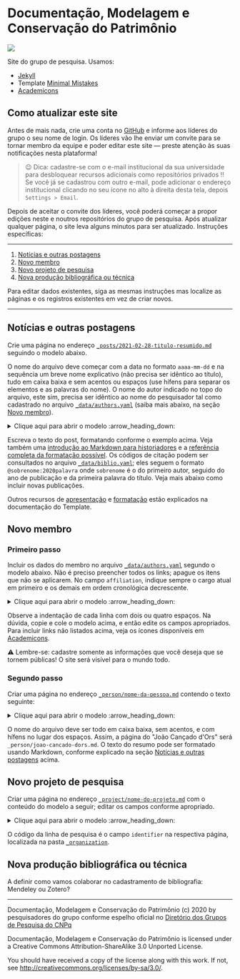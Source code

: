 # Documentação, Modelagem e Conservação do Patrimônio #

![](https://github.com/dmcpatrimonio/arqtrad/workflows/Website/badge.svg?branch=master)

Site do grupo de pesquisa. Usamos:

- [Jekyll](https://jekyllrb.com)
- Template [Minimal Mistakes](https://mmistakes.github.io/minimal-mistakes/)
- [Academicons](http://jpswalsh.github.io/academicons/)

## Como atualizar este site ##

Antes de mais nada, crie uma conta no [GitHub](https://github.com) e
informe aos líderes do grupo o seu nome de login. Os líderes vão lhe
enviar um convite para se tornar membro da equipe e poder editar este
site — preste atenção às suas notificações nesta plataforma!

> :wink: Dica: cadastre-se com o e-mail institucional da sua
> universidade para desbloquear recursos adicionais como repositórios
> privados :bangbang: Se você já se cadastrou com outro e-mail, pode
> adicionar o endereço institucional clicando no seu ícone no alto à
> direita desta tela, depois `Settings > Email`.

Depois de aceitar o convite dos líderes, você poderá começar a propor
edições neste e noutros repositórios do grupo de pesquisa.
Após atualizar qualquer página, o site leva alguns minutos para ser
atualizado. Instruções específicas:

* * * *

1. [Notícias e outras postagens](#notícias-e-outras-postagens)
2. [Novo membro](#novo-membro)
3. [Novo projeto de pesquisa](#novo-projeto-de-pesquisa)
4. [Nova produção bibliográfica ou técnica](#nova-produção-bibliográfica-ou-técnica)

Para editar dados existentes, siga as mesmas instruções mas localize as
páginas e os registros existentes em vez de criar novos.

* * * *

## Notícias e outras postagens ##

Crie uma página no endereço
[`_posts/2021-02-28-titulo-resumido.md`](_posts/) seguindo o modelo
abaixo.

O nome do arquivo deve começar com a data no formato `aaaa-mm-dd` e na
sequência um breve nome explicativo (não precisa ser idêntico ao
título), tudo em caixa baixa e sem acentos ou espaços (use hífens para
separar os elementos e as palavras do nome). O nome do autor indicado no
topo do arquivo, este sim, precisa ser idêntico ao nome do pesquisador
tal como cadastrado no arquivo [`_data/authors.yaml`](_data/authors.yaml)
(saiba mais abaixo, na seção [Novo membro](#novo-membro)).

<details>
<summary> Clique aqui para abrir o modelo :arrow_heading_down: </summary>

``` markdown
---
title: Título completo do post numa linha só
# O nome do autor abaixo deve ser idêntico ao cadastrado
# conforme instruções da seção 'Novo membro'
author: Nome do autor
date: 2021-02-28
---

# Isto é um cabeçalho de seção #

O texto da postagem pode ser formatado usando Markdown
(veja abaixo alguns exemplos e links para saber mais).

## Isto é um cabeçalho de subseção ##

Pode formatar o texto em *itálico* ou **negrito**.
Quebras de linha simples podem ser usadas para deixar o texto
mais legível, e não resultam em quebras de linha na página
formatada.

Deixe uma linha em branco para quebrar o parágrafo. Pode
incluir figuras seguindo o modelo abaixo, e referenciá-las
com (@fig:minha-figura). Deixe uma linha em branco acima e
abaixo da figura.

![Isto é uma figura com legenda](http://site.com/endereco/da/imagem.jpg){#fig:minha-figura}

É possível usar notas de rodapé[^minha-nota], que aparecem
como links no texto. Também é possível citar a nossa produção
bibliográfica usando o formato [@sobrenome:2020palavra].
Separe várias referências usando ponto-e-vírgula dentro dos
colchetes. Veja mais abaixo onde encontrar o código da citação.

[^minha-nota]: Isto é o texto da nota de rodapé.
```

</details>

Escreva o texto do post, formatando conforme o exemplo acima. Veja
também uma
[introdução ao Markdown para historiadores](https://programminghistorian.org/es/lecciones/introduccion-a-markdown)
e a
[referência completa da formatação possível](https://pandoc.org/MANUAL.html#pandocs-markdown).
Os códigos de citação podem ser consultados no arquivo
[`_data/biblio.yaml`](_data/biblio.yaml); eles seguem o formato
`@sobrenome:2020palavra` onde `sobrenome` é o do primeiro autor, seguido
do ano de publicação e da primeira palavra do título. Veja mais abaixo
como incluir novas publicações.

Outros recursos de
[apresentação](https://mmistakes.github.io/minimal-mistakes/docs/helpers/)
e
[formatação](https://mmistakes.github.io/minimal-mistakes/docs/utility-classes/)
estão explicados na documentação do Template.

## Novo membro ##

### Primeiro passo ###

Incluir os dados do membro no arquivo
[`_data/authors.yaml`](data/authors.yaml) segundo o modelo abaixo. Não é
preciso preencher todos os links; apague os itens que não se aplicarem.
No campo `affiliation`, indique sempre o cargo atual em primeiro e os
demais em ordem cronológica decrescente.

<details>
<summary>Clique aqui para abrir o modelo :arrow_heading_down:</summary>

``` yaml
Pedro Paulo Palazzo de Almeida:
  name: "Pedro Paulo Palazzo de Almeida"
  familyName: "Almeida"
  givenName: "Pedro Paulo Palazzo"
  additionalName: "de" # Apagar esta linha se não houver partícula.
  # A bio indica apenas a sua vinculação ao grupo. Altere apenas
  # a última palavra da linha para indicar a sua função em andamento:
  # Líder, Pesquisador(a), Pós-doutorado, Doutorado, Mestrado
  # ou Graduação. Não apague a aspa simples (') no fim da linha.
  bio: '<i class="fa fa-graduation-cap"></i> Líder'
  # Apagar a linha abaixo se não quiser foto.
  avatar: "https://avatars3.githubusercontent.com/u/8295666"
  # Atenção: cadastre e-mail e telefone apenas se desejar que
  # eles sejam divulgados publicamente! Caso contrário, apague
  # as respectivas linhas.
  email: "palazzo@unb.br"
  telephone: "+55 61 31 07 74 49"
  links:
    # Apague os itens que não deseja publicar (apague as três
    # linhas de cada registro de uma vez!)
    # Por favor, preencha no mínimo ORCID, Lattes e DGP.
  - label: "ORCID"
    icon : "ai fa-fw ai-orcid"
    url  : "https://orcid.org/0000-0002-0187-774X"
  - label: "CV Lattes"
    icon : "ai fa-fw ai-lattes"
    url  : "http://lattes.cnpq.br/5767592881382885"
    # Use sempre a forma estática do link Lattes (é aquela que
    # aparece ao lado da sua foto, quando abrir o curriculum
    # completo).
  - label: "DGP"
    icon : "fa fa-fw fa-share-alt"
    url  : "http://dgp.cnpq.br/dgp/espelhorh/5767592881382885"
  - label: "Ciência Vitæ"
    icon : "ai fa-fw ai-ciencia-vitae"
    url  : "https://www.cienciavitae.pt//pt/D91E-0C60-B56B"
  - label: "OSF"
    icon : "ai fa-fw ai-osf"
    url  : "https://osf.io/79vsd/"
  - label: "Scopus"
    icon : "ai fa-fw ai-scopus"
    url  : "https://www.scopus.com/authid/detail.uri?authorId=57205888400"
  - label: "Academia.edu"
    icon : "ai fa-fw ai-academia"
    url  : "https://unb.academia.edu/PedroPalazzo"
  - label: "Google Acadêmico"
    icon : "ai fa-fw ai-google-scholar"
    url  : "https://scholar.google.com/citations?user=1C-lad4AAAAJ"
  - label: "ResearcherID"
    icon : "ai fa-fw ai-researcherid"
    url  : "https://publons.com/researcher/3774715/pedro-paulo-palazzo/"
  - label: "ResearchGate"
    icon : "ai fa-fw ai-researchgate"
    url  : "https://www.researchgate.net/profile/Pedro-Palazzo"
  - label: "Zotero"
    icon : "ai fa-fw ai-zotero"
    url  : "https://www.zotero.org/palazzo/library"
  - label: "GitHub"
    icon : "fab fa-fw fa-github"
    url  : "https://github.com/p3palazzo"
  - label: "Instagram"
    icon : "fab fa-fw fa-instagram"
    url  : "https://instagram.com/p3palazzo"
  - label: "LinkedIn"
    icon : "fab fa-fw fa-linkedin"
    url  : "https://linkedin.com/in/p3palazzo"
  - label: "Pinterest"
    icon : "fab fa-fw fa-pinterest"
    url  : "https://pinterest.com/p3palazzo"
  - label: "Twitter"
    icon : "fab fa-fw fa-twitter"
    url  : "https://twitter.com/p3palazzo"
  - label: "YouTube"
    icon : "fab fa-fw fa-youtube"
    url  : "https://youtube.com/PedroPauloPalazzo"
  - label: "Site pessoal"
    icon : "fa fa-fw fa-external-link-alt"
    url  : "https://palazzo.arq.br"
  - label: "+55 61 31 07 74 49"
    icon : "fas fa-fw fa-phone-square-alt"
    url  : "tel:+5561-3107-7449"
```

</details>

Observe a indentação de cada linha com dois ou quatro espaços. Na
dúvida, copie e cole o modelo acima, e então edite os campos
apropriados. Para incluir links não listados acima, veja os ícones
disponíveis em [Academicons](http://jpswalsh.github.io/academicons/).

:warning: Lembre-se: cadastre somente as informações que você deseja que
se tornem públicas! O site será visível para o mundo todo.

### Segundo passo ###

Criar uma página no endereço [`_person/nome-da-pessoa.md`](_person/)
contendo o texto seguinte:

<details>
<summary> Clique aqui para abrir o modelo :arrow_heading_down: </summary>

``` yaml
---
# O campo 'author' deve ter o nome completo idêntico ao do
# cadastro no arquivo _data/authors.yaml
author: Pedro Paulo Palazzo de Almeida
affiliation:
# Os registros sob o dicionário 'affiliation' indicam a
# vinculação a projetos de pesquisa.
- Organization: dmcpatrimonio
  Role:
  - name: Líder
    startDate: 2018-01-09
- Organization: classico-trad-ecletico
  Role:
  - name: Coordenador
    startDate: 2018-06-18
- Organization: adaptive-construction
  Role:
  - name: Coordenador
    startDate: 2020-05-05
- Organization: doctrad
  Role:
  - name: Coordenador
    startDate: 2016-09-01
    endDate: 2020-05-04
worksFor:
# Os registros do dicionário 'worksFor' se referem a
# vínculos institucionais/empregatícios relevantes.
- Organization: Universidade de Brasília
  department: Departamento de Teoria e História da Arquitetura e do Urbanismo
  Role:
  - name: Professor Adjunto
    startDate: 2015-11-30
nocite: >- # Produção bibliográfica da pessoa, separadas por vírgulas
  @palazzo:2018accouplement,
  @palazzo:2018gis,
  @palazzo:2020relacoes
---

Inserir aqui o resumo do CV Lattes ou outro breve texto de
apresentação da pessoa. Pode usar formatação Markdown conforme
explicado mais acima.

```

</details>

<!--_,-->

O nome do arquivo deve ser todo em caixa baixa, sem acentos, e com
hífens no lugar dos espaços. Assim, a página do "João Cançado d'Ors"
será `_person/joao-cancado-dors.md`. O texto do resumo pode ser
formatado usando Markdown, conforme explicado na seção [Notícias e
outras postagens](#notícias-e-outras-postagens) acima.

## Novo projeto de pesquisa ##

Criar uma página no endereço [`_project/nome-do-projeto.md`](_project/)
com o conteúdo do modelo a seguir; editar os campos conforme apropriado.

<details>
<summary> Clique aqui para abrir o modelo :arrow_heading_down: </summary>

``` yaml
---
title: Clássico Tradicional Eclético
identifier: classico-trad-ecletico # idêntico ao nome do arquivo, sem a extensão
parentOrganization: construcao # Identificador da linha de pesquisa à qual este projeto se vincula
tags:
- Uma palavra-chave por linha
- Cada linha começa com um hífen e espaço
- Usar as palavras-chave para indicar recorte, por exemplo
- Recorte geográfico
- Recorte cronológico
- Recorte temático
- Recorte metodológico
- Não usar pontuação nas palavras-chave
startDate: 2018-06-18 # Data de início do projeto no formato aaaa-mm-dd
endDate: # Preencher somente se o projeto já foi concluído.
header: # Seção opcional, caso haja uma imagem representativa do projeto.
  image: "https://repository-images.githubusercontent.com/224453298/09a3bd80-60be-11ea-83cb-4b22bffcf270"
  image_description: "Foto antiga da avenida Rio Branco mostrando edifícios ecléticos"
  caption: "Foto: Augusto Malta, acervo IMS/Brasiliana Fotográfica"
  og_image: # Imagem menor, para compartilhamento em redes sociais
excerpt: >-
  Breve descrição do projeto de pesquisa (uma ou duas frases).
  Esta descrição não aparece na página, mas é importante
  para mecanismos de busca.
nocite: >- # Produção bibliográfica decorrente, separada por vírgulas
  @palazzo:2018accouplement,
  @solorzano:2019relacoes
---

Escrever uma breve descrição dos objetivos do projeto e outras
informações relevantes. Pode formatar usando Markdown.

```

</details>

O código da linha de pesquisa é o campo `identifier` na respectiva
página, localizada na pasta [`_organization`](_organization/).

## Nova produção bibliográfica ou técnica ##

A definir como vamos colaborar no cadastramento de bibliografia:
Mendeley ou Zotero?

* * * *

Documentação, Modelagem e Conservação do Patrimônio (c) 2020 by
pesquisadores do grupo conforme espelho oficial no
[Diretório dos Grupos de Pesquisa do CNPq](http://dgp.cnpq.br/dgp/espelhogrupo/0050065016863402)
 
Documentação, Modelagem e Conservação do Patrimônio is licensed under a
Creative Commons Attribution-ShareAlike 3.0 Unported License.
 
You should have received a copy of the license along with this
work.  If not, see <http://creativecommons.org/licenses/by-sa/3.0/>.


